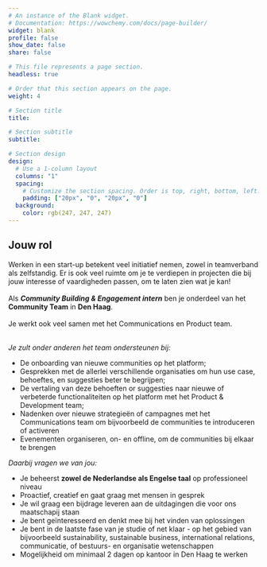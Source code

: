 ```yaml
---
# An instance of the Blank widget.
# Documentation: https://wowchemy.com/docs/page-builder/
widget: blank
profile: false
show_date: false
share: false

# This file represents a page section.
headless: true

# Order that this section appears on the page.
weight: 4

# Section title
title: 

# Section subtitle
subtitle: 

# Section design
design:
  # Use a 1-column layout
  columns: "1"
  spacing:
    # Customize the section spacing. Order is top, right, bottom, left.
    padding: ["20px", "0", "20px", "0"]
  background:
    color: rgb(247, 247, 247)
---
```

<h2 class="text-center"> Jouw rol </h2>
Werken in een start-up betekent veel initiatief nemen, zowel in teamverband als zelfstandig. Er is ook veel ruimte om je te verdiepen in projecten die bij jouw interesse of vaardigheden passen, om te laten zien wat je kan! 
<br/><br/>
Als <b><i>Community Building & Engagement intern</i></b> ben je onderdeel van het <b>Community Team</b> in <b>Den Haag</b>. <br/><br/>
Je werkt ook veel samen met het Communications en Product team. 
<br/><br/>

<i>Je zult onder anderen het team ondersteunen bij:</i>
* De onboarding van nieuwe communities op het platform; 
* Gesprekken met de allerlei verschillende organisaties om hun use case, behoeftes, en suggesties beter te begrijpen; 
* De vertaling van deze behoeften or suggesties naar nieuwe of verbeterde functionaliteiten op het platform met het Product & Development team; 
* Nadenken over nieuwe strategieën of campagnes met het Communications team om bijvoorbeeld de communities te introduceren of activeren 
* Evenementen organiseren, on- en offline, om de communities bij elkaar te brengen 

<i>Daarbij vragen we van jou:</i>
* Je beheerst <b>zowel de Nederlandse als Engelse taal</b> op professioneel niveau 
* Proactief, creatief en gaat graag met mensen in gesprek 
* Je wil graag een bijdrage leveren aan de uitdagingen die voor ons maatschapij staan 
* Je bent geïnteresseerd en denkt mee bij het vinden van oplossingen 
* Je bent in de laatste fase van je studie of net klaar - op het gebied van bijvoorbeeld sustainability, sustainable business, international relations, communicatie, of bestuurs- en organisatie wetenschappen 
* Mogelijkheid om minimaal 2 dagen op kantoor in Den Haag te werken 
